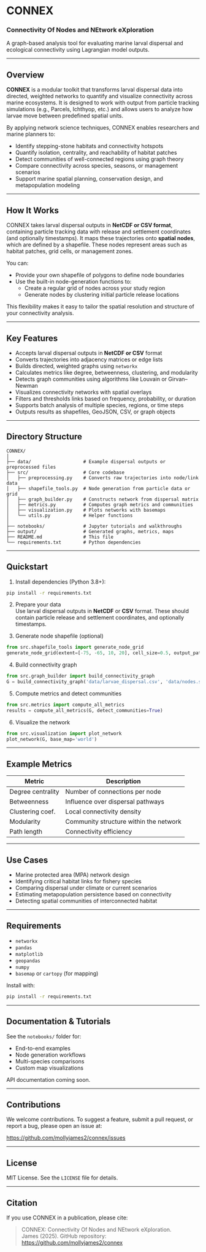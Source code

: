 # CONNEX  
### Connectivity Of Nodes and NEtwork eXploration

A graph-based analysis tool for evaluating marine larval dispersal and ecological connectivity using Lagrangian model outputs.

---

## Overview

**CONNEX** is a modular toolkit that transforms larval dispersal data into directed, weighted networks to quantify and visualize connectivity across marine ecosystems. It is designed to work with output from particle tracking simulations (e.g., Parcels, Ichthyop, etc.) and allows users to analyze how larvae move between predefined spatial units.

By applying network science techniques, CONNEX enables researchers and marine planners to:

- Identify stepping-stone habitats and connectivity hotspots
- Quantify isolation, centrality, and reachability of habitat patches
- Detect communities of well-connected regions using graph theory
- Compare connectivity across species, seasons, or management scenarios
- Support marine spatial planning, conservation design, and metapopulation modeling

---

## How It Works

CONNEX takes larval dispersal outputs in **NetCDF or CSV format**, containing particle tracking data with release and settlement coordinates (and optionally timestamps). It maps these trajectories onto **spatial nodes**, which are defined by a shapefile. These nodes represent areas such as habitat patches, grid cells, or management zones.

You can:

- Provide your own shapefile of polygons to define node boundaries
- Use the built-in node-generation functions to:
  - Create a regular grid of nodes across your study region
  - Generate nodes by clustering initial particle release locations

This flexibility makes it easy to tailor the spatial resolution and structure of your connectivity analysis.

---

## Key Features

- Accepts larval dispersal outputs in **NetCDF or CSV** format  
- Converts trajectories into adjacency matrices or edge lists  
- Builds directed, weighted graphs using `networkx`  
- Calculates metrics like degree, betweenness, clustering, and modularity  
- Detects graph communities using algorithms like Louvain or Girvan–Newman  
- Visualizes connectivity networks with spatial overlays  
- Filters and thresholds links based on frequency, probability, or duration  
- Supports batch analysis of multiple species, regions, or time steps  
- Outputs results as shapefiles, GeoJSON, CSV, or graph objects  

---

## Directory Structure

```
CONNEX/
│
├── data/                   # Example dispersal outputs or preprocessed files
├── src/                    # Core codebase
│   ├── preprocessing.py    # Converts raw trajectories into node/link data
│   ├── shapefile_tools.py  # Node generation from particle data or grid
│   ├── graph_builder.py    # Constructs network from dispersal matrix
│   ├── metrics.py          # Computes graph metrics and communities
│   ├── visualization.py    # Plots networks with basemaps
│   └── utils.py            # Helper functions
│
├── notebooks/              # Jupyter tutorials and walkthroughs
├── output/                 # Generated graphs, metrics, maps
├── README.md               # This file
└── requirements.txt        # Python dependencies
```

---

## Quickstart

1. Install dependencies (Python 3.8+):

```bash
pip install -r requirements.txt
```

2. Prepare your data  
Use larval dispersal outputs in **NetCDF** or **CSV** format. These should contain particle release and settlement coordinates, and optionally timestamps.

3. Generate node shapefile (optional)

```python
from src.shapefile_tools import generate_node_grid
generate_node_grid(extent=[-75, -65, 10, 20], cell_size=0.5, output_path='data/nodes.shp')
```

4. Build connectivity graph

```python
from src.graph_builder import build_connectivity_graph
G = build_connectivity_graph('data/larvae_dispersal.csv', 'data/nodes.shp')
```

5. Compute metrics and detect communities

```python
from src.metrics import compute_all_metrics
results = compute_all_metrics(G, detect_communities=True)
```

6. Visualize the network

```python
from src.visualization import plot_network
plot_network(G, base_map='world')
```

---

## Example Metrics

| Metric           | Description                                 |
|------------------|---------------------------------------------|
| Degree centrality| Number of connections per node              |
| Betweenness      | Influence over dispersal pathways           |
| Clustering coef. | Local connectivity density                  |
| Modularity       | Community structure within the network      |
| Path length      | Connectivity efficiency                     |

---

## Use Cases

- Marine protected area (MPA) network design  
- Identifying critical habitat links for fishery species  
- Comparing dispersal under climate or current scenarios  
- Estimating metapopulation persistence based on connectivity  
- Detecting spatial communities of interconnected habitat  

---

## Requirements

- `networkx`  
- `pandas`  
- `matplotlib`  
- `geopandas`  
- `numpy`  
- `basemap` or `cartopy` (for mapping)

Install with:

```bash
pip install -r requirements.txt
```

---

## Documentation & Tutorials

See the `notebooks/` folder for:

- End-to-end examples  
- Node generation workflows  
- Multi-species comparisons  
- Custom map visualizations  

API documentation coming soon.

---

## Contributions

We welcome contributions. To suggest a feature, submit a pull request, or report a bug, please open an issue at:

https://github.com/mollyjames2/connex/issues

---

## License

MIT License. See the `LICENSE` file for details.

---

## Citation

If you use CONNEX in a publication, please cite:

> CONNEX: Connectivity Of Nodes and NEtwork eXploration.  
> James (2025). GitHub repository: https://github.com/mollyjames2/connex

